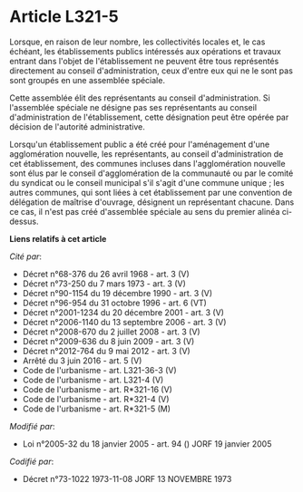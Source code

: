 # Article L321-5

Lorsque, en raison de leur nombre, les collectivités locales et, le cas échéant, les établissements publics intéressés aux
opérations et travaux entrant dans l'objet de l'établissement ne peuvent être tous représentés directement au conseil
d'administration, ceux d'entre eux qui ne le sont pas sont groupés en une assemblée spéciale.

Cette assemblée élit des représentants au conseil d'administration. Si l'assemblée spéciale ne désigne pas ses représentants
au conseil d'administration de l'établissement, cette désignation peut être opérée par décision de l'autorité administrative.

Lorsqu'un établissement public a été créé pour l'aménagement d'une agglomération nouvelle, les représentants, au conseil
d'administration de cet établissement, des communes incluses dans l'agglomération nouvelle sont élus par le conseil
d'agglomération de la communauté ou par le comité du syndicat ou le conseil municipal s'il s'agit d'une commune unique ; les
autres communes, qui sont liées à cet établissement par une convention de délégation de maîtrise d'ouvrage, désignent un
représentant chacune. Dans ce cas, il n'est pas créé d'assemblée spéciale au sens du premier alinéa ci-dessus.

**Liens relatifs à cet article**

_Cité par_:

  - Décret n°68-376 du 26 avril 1968 - art. 3 (V)
  - Décret n°73-250 du 7 mars 1973 - art. 3 (V)
  - Décret n°90-1154 du 19 décembre 1990 - art. 3 (V)
  - Décret n°96-954 du 31 octobre 1996 - art. 6 (VT)
  - Décret n°2001-1234 du 20 décembre 2001 - art. 3 (V)
  - Décret n°2006-1140 du 13 septembre 2006 - art. 3 (V)
  - Décret n°2008-670 du 2 juillet 2008 - art. 3 (V)
  - Décret n°2009-636 du 8 juin 2009 - art. 3 (V)
  - Décret n°2012-764 du 9 mai 2012 - art. 3 (V)
  - Arrêté du 3 juin 2016 - art. 5 (V)
  - Code de l'urbanisme - art. L321-36-3 (V)
  - Code de l'urbanisme - art. L321-4 (V)
  - Code de l'urbanisme - art. R*321-16 (V)
  - Code de l'urbanisme - art. R*321-4 (V)
  - Code de l'urbanisme - art. R*321-5 (M)

_Modifié par_:

  - Loi n°2005-32 du 18 janvier 2005 - art. 94 () JORF 19 janvier 2005

_Codifié par_:

  - Décret n°73-1022 1973-11-08 JORF 13 NOVEMBRE 1973
